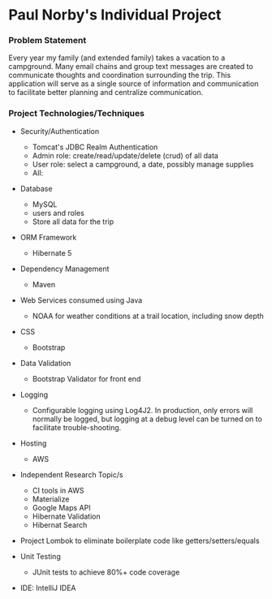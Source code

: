 # Paul Norby's Individual Project

### Problem Statement

Every year my family (and extended family) takes a vacation to a campground.  Many email chains and group text messages are created to communicate thoughts and coordination surrounding
the trip.  This application will serve as a single source of information and communication to facilitate better planning and centralize communication.

### Project Technologies/Techniques 

* Security/Authentication
  * Tomcat's JDBC Realm Authentication
  * Admin role: create/read/update/delete (crud) of all data
  * User role: select a campground, a date, possibly manage supplies
  * All: 
* Database
  * MySQL
  * users and roles
  * Store all data for the trip
* ORM Framework
  * Hibernate 5
* Dependency Management
  * Maven
* Web Services consumed using Java
  * NOAA for weather conditions at a trail location, including snow depth
* CSS 
  * Bootstrap 
* Data Validation
  * Bootstrap Validator for front end
  
* Logging
  * Configurable logging using Log4J2. In production, only errors will normally be logged, but logging at a debug level can be turned on to facilitate trouble-shooting. 
* Hosting
  * AWS
* Independent Research Topic/s
  * CI tools in AWS
  * Materialize
  * Google Maps API
  * Hibernate Validation
  * Hibernat Search
* Project Lombok to eliminate boilerplate code like getters/setters/equals
* Unit Testing
  * JUnit tests to achieve 80%+ code coverage 
* IDE: IntelliJ IDEA